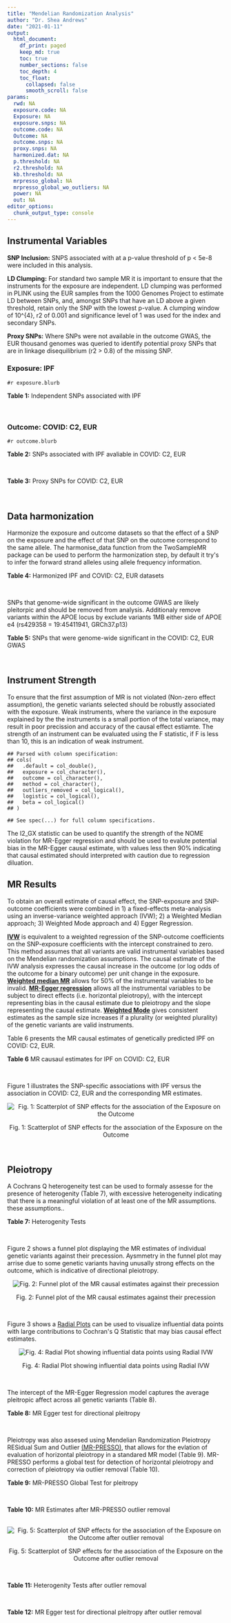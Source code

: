 ```yaml
---
title: "Mendelian Randomization Analysis"
author: "Dr. Shea Andrews"
date: "2021-01-11"
output:
  html_document:
    df_print: paged
    keep_md: true
    toc: true
    number_sections: false
    toc_depth: 4
    toc_float:
      collapsed: false
      smooth_scroll: false
params:
  rwd: NA
  exposure.code: NA
  Exposure: NA
  exposure.snps: NA
  outcome.code: NA
  Outcome: NA
  outcome.snps: NA
  proxy.snps: NA
  harmonized.dat: NA
  p.threshold: NA
  r2.threshold: NA
  kb.threshold: NA
  mrpresso_global: NA
  mrpresso_global_wo_outliers: NA
  power: NA
  out: NA
editor_options:
  chunk_output_type: console
---
```







## Instrumental Variables
**SNP Inclusion:** SNPS associated with at a p-value threshold of p < 5e-8 were included in this analysis.
<br>

**LD Clumping:** For standard two sample MR it is important to ensure that the instruments for the exposure are independent. LD clumping was performed in PLINK using the EUR samples from the 1000 Genomes Project to estimate LD between SNPs, and, amongst SNPs that have an LD above a given threshold, retain only the SNP with the lowest p-value. A clumping window of 10^{4}, r2 of 0.001 and significance level of 1 was used for the index and secondary SNPs.
<br>

**Proxy SNPs:** Where SNPs were not available in the outcome GWAS, the EUR thousand genomes was queried to identify potential proxy SNPs that are in linkage disequilibrium (r2 > 0.8) of the missing SNP.
<br>

### Exposure: IPF
`#r exposure.blurb`
<br>

**Table 1:** Independent SNPs associated with IPF
<div data-pagedtable="false">
  <script data-pagedtable-source type="application/json">
{"columns":[{"label":["SNP"],"name":[1],"type":["chr"],"align":["left"]},{"label":["CHROM"],"name":[2],"type":["dbl"],"align":["right"]},{"label":["POS"],"name":[3],"type":["dbl"],"align":["right"]},{"label":["REF"],"name":[4],"type":["chr"],"align":["left"]},{"label":["ALT"],"name":[5],"type":["chr"],"align":["left"]},{"label":["AF"],"name":[6],"type":["dbl"],"align":["right"]},{"label":["BETA"],"name":[7],"type":["dbl"],"align":["right"]},{"label":["SE"],"name":[8],"type":["dbl"],"align":["right"]},{"label":["Z"],"name":[9],"type":["dbl"],"align":["right"]},{"label":["P"],"name":[10],"type":["dbl"],"align":["right"]},{"label":["N"],"name":[11],"type":["dbl"],"align":["right"]},{"label":["TRAIT"],"name":[12],"type":["chr"],"align":["left"]}],"data":[{"1":"rs78238620","2":"3","3":"44902386","4":"T","5":"A","6":"0.053459","7":"0.4593835","8":"0.07390969","9":"6.215471","10":"5.117086e-10","11":"11259","12":"Idiopathic_Pulmonary_Fibrosis"},{"1":"rs12696304","2":"3","3":"169481271","4":"C","5":"G","6":"0.278854","7":"0.2668156","8":"0.03717319","9":"7.177635","10":"7.092778e-13","11":"11259","12":"Idiopathic_Pulmonary_Fibrosis"},{"1":"rs2013701","2":"4","3":"89885086","4":"G","5":"T","6":"0.487438","7":"-0.2424697","8":"0.03330002","9":"-7.281368","10":"3.304528e-13","11":"11259","12":"Idiopathic_Pulmonary_Fibrosis"},{"1":"rs7725218","2":"5","3":"1282414","4":"G","5":"A","6":"0.323107","7":"-0.3293240","8":"0.03544862","9":"-9.290180","10":"1.540283e-20","11":"11259","12":"Idiopathic_Pulmonary_Fibrosis"},{"1":"rs2076295","2":"6","3":"7563232","4":"T","5":"G","6":"0.468835","7":"0.3799705","8":"0.03322854","9":"11.435066","10":"2.793256e-30","11":"11259","12":"Idiopathic_Pulmonary_Fibrosis"},{"1":"rs12699415","2":"7","3":"1909479","4":"A","5":"G","6":"0.580176","7":"-0.2440172","8":"0.03400225","9":"-7.176502","10":"7.151760e-13","11":"11259","12":"Idiopathic_Pulmonary_Fibrosis"},{"1":"rs2897075","2":"7","3":"99630342","4":"C","5":"T","6":"0.391410","7":"0.2585521","8":"0.03404714","9":"7.593945","10":"3.103096e-14","11":"11259","12":"Idiopathic_Pulmonary_Fibrosis"},{"1":"rs28513081","2":"8","3":"120934126","4":"A","5":"G","6":"0.427310","7":"-0.2034907","8":"0.03346963","9":"-6.079862","10":"1.202864e-09","11":"11259","12":"Idiopathic_Pulmonary_Fibrosis"},{"1":"rs35705950","2":"11","3":"1241221","4":"G","5":"T","6":"0.140904","7":"1.5773608","8":"0.05180105","9":"30.450365","10":"1.184630e-203","11":"11259","12":"Idiopathic_Pulmonary_Fibrosis"},{"1":"rs9577395","2":"13","3":"113534984","4":"C","5":"G","6":"0.207732","7":"-0.2642992","8":"0.04115030","9":"-6.422778","10":"1.338099e-10","11":"11259","12":"Idiopathic_Pulmonary_Fibrosis"},{"1":"rs59424629","2":"15","3":"40720542","4":"G","5":"T","6":"0.538260","7":"0.2678313","8":"0.03320740","9":"8.065411","10":"7.298965e-16","11":"11259","12":"Idiopathic_Pulmonary_Fibrosis"},{"1":"rs62023891","2":"15","3":"86097216","4":"G","5":"A","6":"0.300615","7":"0.2356498","8":"0.03664299","9":"6.430965","10":"1.267962e-10","11":"11259","12":"Idiopathic_Pulmonary_Fibrosis"},{"1":"rs17652520","2":"17","3":"44098967","4":"G","5":"A","6":"0.214766","7":"-0.3286135","8":"0.04066747","9":"-8.080502","10":"6.450078e-16","11":"11259","12":"Idiopathic_Pulmonary_Fibrosis"},{"1":"rs12610495","2":"19","3":"4717672","4":"A","5":"G","6":"0.305555","7":"0.2722340","8":"0.03899250","9":"6.981701","10":"2.916276e-12","11":"11259","12":"Idiopathic_Pulmonary_Fibrosis"},{"1":"rs41308092","2":"20","3":"62324391","4":"G","5":"A","6":"0.019674","7":"0.7503587","8":"0.12196998","9":"6.151995","10":"7.651443e-10","11":"11259","12":"Idiopathic_Pulmonary_Fibrosis"}],"options":{"columns":{"min":{},"max":[10]},"rows":{"min":[10],"max":[10]},"pages":{}}}
  </script>
</div>
<br>

### Outcome: COVID: C2, EUR
`#r outcome.blurb`
<br>

**Table 2:** SNPs associated with IPF avaliable in COVID: C2, EUR
<div data-pagedtable="false">
  <script data-pagedtable-source type="application/json">
{"columns":[{"label":["SNP"],"name":[1],"type":["chr"],"align":["left"]},{"label":["CHROM"],"name":[2],"type":["dbl"],"align":["right"]},{"label":["POS"],"name":[3],"type":["dbl"],"align":["right"]},{"label":["REF"],"name":[4],"type":["chr"],"align":["left"]},{"label":["ALT"],"name":[5],"type":["chr"],"align":["left"]},{"label":["AF"],"name":[6],"type":["dbl"],"align":["right"]},{"label":["BETA"],"name":[7],"type":["dbl"],"align":["right"]},{"label":["SE"],"name":[8],"type":["dbl"],"align":["right"]},{"label":["Z"],"name":[9],"type":["dbl"],"align":["right"]},{"label":["P"],"name":[10],"type":["dbl"],"align":["right"]},{"label":["N"],"name":[11],"type":["dbl"],"align":["right"]},{"label":["TRAIT"],"name":[12],"type":["chr"],"align":["left"]}],"data":[{"1":"rs78238620","2":"3","3":"44902386","4":"T","5":"A","6":"0.05798","7":"-0.02190600","8":"0.0179710","9":"-1.21896389","10":"0.2229000","11":"1683769","12":"COVID_C2__EUR"},{"1":"rs12696304","2":"3","3":"169481271","4":"C","5":"G","6":"0.26650","7":"0.00369080","8":"0.0090536","9":"0.40766104","10":"0.6835000","11":"1683769","12":"COVID_C2__EUR"},{"1":"rs2013701","2":"4","3":"89885086","4":"G","5":"T","6":"0.51640","7":"-0.00385570","8":"0.0080578","9":"-0.47850530","10":"0.6323000","11":"1682195","12":"COVID_C2__EUR"},{"1":"rs7725218","2":"5","3":"1282414","4":"G","5":"A","6":"0.34920","7":"-0.00997130","8":"0.0084710","9":"-1.17711014","10":"0.2392000","11":"1612654","12":"COVID_C2__EUR"},{"1":"rs2076295","2":"6","3":"7563232","4":"T","5":"G","6":"0.44310","7":"0.01608600","8":"0.0083670","9":"1.92255289","10":"0.0545400","11":"1664234","12":"COVID_C2__EUR"},{"1":"rs12699415","2":"7","3":"1909479","4":"A","5":"G","6":"0.58120","7":"-0.00866020","8":"0.0081733","9":"-1.05957202","10":"0.2893000","11":"1613013","12":"COVID_C2__EUR"},{"1":"rs2897075","2":"7","3":"99630342","4":"C","5":"T","6":"0.37580","7":"0.03214000","8":"0.0084731","9":"3.79318077","10":"0.0001488","11":"1673626","12":"COVID_C2__EUR"},{"1":"rs28513081","2":"8","3":"120934126","4":"A","5":"G","6":"0.45880","7":"-0.01470300","8":"0.0082214","9":"-1.78838154","10":"0.0737100","11":"1673713","12":"COVID_C2__EUR"},{"1":"rs35705950","2":"11","3":"1241221","4":"G","5":"T","6":"0.11320","7":"-0.01914000","8":"0.0140430","9":"-1.36295663","10":"0.1729000","11":"1314413","12":"COVID_C2__EUR"},{"1":"rs9577395","2":"13","3":"113534984","4":"C","5":"G","6":"0.22200","7":"0.02772800","8":"0.0097150","9":"2.85414308","10":"0.0043150","11":"1682500","12":"COVID_C2__EUR"},{"1":"rs59424629","2":"15","3":"40720542","4":"G","5":"T","6":"0.54230","7":"0.00392000","8":"0.0080385","9":"0.48765317","10":"0.6258000","11":"1683769","12":"COVID_C2__EUR"},{"1":"rs62023891","2":"15","3":"86097216","4":"G","5":"A","6":"0.29310","7":"0.00109630","8":"0.0089436","9":"0.12257927","10":"0.9024000","11":"1683769","12":"COVID_C2__EUR"},{"1":"rs17652520","2":"17","3":"44098967","4":"G","5":"A","6":"0.19250","7":"-0.03198300","8":"0.0100690","9":"-3.17638296","10":"0.0014910","11":"1673713","12":"COVID_C2__EUR"},{"1":"rs12610495","2":"19","3":"4717672","4":"A","5":"G","6":"0.30540","7":"0.03410400","8":"0.0091952","9":"3.70889160","10":"0.0002081","11":"1657927","12":"COVID_C2__EUR"},{"1":"rs41308092","2":"20","3":"62324391","4":"G","5":"A","6":"0.02960","7":"-0.00066184","8":"0.0307980","9":"-0.02148971","10":"0.9829000","11":"1673171","12":"COVID_C2__EUR"}],"options":{"columns":{"min":{},"max":[10]},"rows":{"min":[10],"max":[10]},"pages":{}}}
  </script>
</div>
<br>

**Table 3:** Proxy SNPs for COVID: C2, EUR
<div data-pagedtable="false">
  <script data-pagedtable-source type="application/json">
{"columns":[{"label":["proxy.outcome"],"name":[1],"type":["lgl"],"align":["right"]},{"label":["target_snp"],"name":[2],"type":["lgl"],"align":["right"]},{"label":["proxy_snp"],"name":[3],"type":["lgl"],"align":["right"]},{"label":["ld.r2"],"name":[4],"type":["lgl"],"align":["right"]},{"label":["Dprime"],"name":[5],"type":["lgl"],"align":["right"]},{"label":["ref.proxy"],"name":[6],"type":["lgl"],"align":["right"]},{"label":["alt.proxy"],"name":[7],"type":["lgl"],"align":["right"]},{"label":["CHROM"],"name":[8],"type":["lgl"],"align":["right"]},{"label":["POS"],"name":[9],"type":["lgl"],"align":["right"]},{"label":["ALT.proxy"],"name":[10],"type":["lgl"],"align":["right"]},{"label":["REF.proxy"],"name":[11],"type":["lgl"],"align":["right"]},{"label":["AF"],"name":[12],"type":["lgl"],"align":["right"]},{"label":["BETA"],"name":[13],"type":["lgl"],"align":["right"]},{"label":["SE"],"name":[14],"type":["lgl"],"align":["right"]},{"label":["P"],"name":[15],"type":["lgl"],"align":["right"]},{"label":["N"],"name":[16],"type":["lgl"],"align":["right"]},{"label":["ref"],"name":[17],"type":["lgl"],"align":["right"]},{"label":["alt"],"name":[18],"type":["lgl"],"align":["right"]},{"label":["ALT"],"name":[19],"type":["lgl"],"align":["right"]},{"label":["REF"],"name":[20],"type":["lgl"],"align":["right"]},{"label":["PHASE"],"name":[21],"type":["lgl"],"align":["right"]}],"data":[{"1":"NA","2":"NA","3":"NA","4":"NA","5":"NA","6":"NA","7":"NA","8":"NA","9":"NA","10":"NA","11":"NA","12":"NA","13":"NA","14":"NA","15":"NA","16":"NA","17":"NA","18":"NA","19":"NA","20":"NA","21":"NA"}],"options":{"columns":{"min":{},"max":[10]},"rows":{"min":[10],"max":[10]},"pages":{}}}
  </script>
</div>
<br>

## Data harmonization
Harmonize the exposure and outcome datasets so that the effect of a SNP on the exposure and the effect of that SNP on the outcome correspond to the same allele. The harmonise_data function from the TwoSampleMR package can be used to perform the harmonization step, by default it try's to infer the forward strand alleles using allele frequency information.
<br>

**Table 4:** Harmonized IPF and COVID: C2, EUR datasets
<div data-pagedtable="false">
  <script data-pagedtable-source type="application/json">
{"columns":[{"label":["SNP"],"name":[1],"type":["chr"],"align":["left"]},{"label":["effect_allele.exposure"],"name":[2],"type":["chr"],"align":["left"]},{"label":["other_allele.exposure"],"name":[3],"type":["chr"],"align":["left"]},{"label":["effect_allele.outcome"],"name":[4],"type":["chr"],"align":["left"]},{"label":["other_allele.outcome"],"name":[5],"type":["chr"],"align":["left"]},{"label":["beta.exposure"],"name":[6],"type":["dbl"],"align":["right"]},{"label":["beta.outcome"],"name":[7],"type":["dbl"],"align":["right"]},{"label":["eaf.exposure"],"name":[8],"type":["dbl"],"align":["right"]},{"label":["eaf.outcome"],"name":[9],"type":["dbl"],"align":["right"]},{"label":["remove"],"name":[10],"type":["lgl"],"align":["right"]},{"label":["palindromic"],"name":[11],"type":["lgl"],"align":["right"]},{"label":["ambiguous"],"name":[12],"type":["lgl"],"align":["right"]},{"label":["id.outcome"],"name":[13],"type":["chr"],"align":["left"]},{"label":["chr.outcome"],"name":[14],"type":["dbl"],"align":["right"]},{"label":["pos.outcome"],"name":[15],"type":["dbl"],"align":["right"]},{"label":["se.outcome"],"name":[16],"type":["dbl"],"align":["right"]},{"label":["z.outcome"],"name":[17],"type":["dbl"],"align":["right"]},{"label":["pval.outcome"],"name":[18],"type":["dbl"],"align":["right"]},{"label":["samplesize.outcome"],"name":[19],"type":["dbl"],"align":["right"]},{"label":["outcome"],"name":[20],"type":["chr"],"align":["left"]},{"label":["mr_keep.outcome"],"name":[21],"type":["lgl"],"align":["right"]},{"label":["pval_origin.outcome"],"name":[22],"type":["chr"],"align":["left"]},{"label":["chr.exposure"],"name":[23],"type":["dbl"],"align":["right"]},{"label":["pos.exposure"],"name":[24],"type":["dbl"],"align":["right"]},{"label":["se.exposure"],"name":[25],"type":["dbl"],"align":["right"]},{"label":["z.exposure"],"name":[26],"type":["dbl"],"align":["right"]},{"label":["pval.exposure"],"name":[27],"type":["dbl"],"align":["right"]},{"label":["samplesize.exposure"],"name":[28],"type":["dbl"],"align":["right"]},{"label":["exposure"],"name":[29],"type":["chr"],"align":["left"]},{"label":["mr_keep.exposure"],"name":[30],"type":["lgl"],"align":["right"]},{"label":["pval_origin.exposure"],"name":[31],"type":["chr"],"align":["left"]},{"label":["id.exposure"],"name":[32],"type":["chr"],"align":["left"]},{"label":["action"],"name":[33],"type":["dbl"],"align":["right"]},{"label":["mr_keep"],"name":[34],"type":["lgl"],"align":["right"]},{"label":["pt"],"name":[35],"type":["dbl"],"align":["right"]},{"label":["pleitropy_keep"],"name":[36],"type":["lgl"],"align":["right"]},{"label":["mrpresso_RSSobs"],"name":[37],"type":["dbl"],"align":["right"]},{"label":["mrpresso_pval"],"name":[38],"type":["dbl"],"align":["right"]},{"label":["mrpresso_keep"],"name":[39],"type":["lgl"],"align":["right"]}],"data":[{"1":"rs12610495","2":"G","3":"A","4":"G","5":"A","6":"0.2722340","7":"0.03410400","8":"0.305555","9":"0.30540","10":"FALSE","11":"FALSE","12":"FALSE","13":"VLuYPN","14":"19","15":"4717672","16":"0.0091952","17":"3.70889160","18":"0.0002081","19":"1657927","20":"covidhgi2020C2v5alleur","21":"TRUE","22":"reported","23":"19","24":"4717672","25":"0.03899250","26":"6.981701","27":"2.916276e-12","28":"11259","29":"Allen2020ipf","30":"TRUE","31":"reported","32":"ALKjfM","33":"2","34":"TRUE","35":"5e-08","36":"TRUE","37":"1.012544e-03","38":"0.0060","39":"FALSE"},{"1":"rs12696304","2":"G","3":"C","4":"G","5":"C","6":"0.2668156","7":"0.00369080","8":"0.278854","9":"0.26650","10":"FALSE","11":"TRUE","12":"FALSE","13":"VLuYPN","14":"3","15":"169481271","16":"0.0090536","17":"0.40766104","18":"0.6835000","19":"1683769","20":"covidhgi2020C2v5alleur","21":"TRUE","22":"reported","23":"3","24":"169481271","25":"0.03717319","26":"7.177635","27":"7.092778e-13","28":"11259","29":"Allen2020ipf","30":"TRUE","31":"reported","32":"ALKjfM","33":"2","34":"TRUE","35":"5e-08","36":"TRUE","37":"1.769617e-07","38":"1.0000","39":"TRUE"},{"1":"rs12699415","2":"G","3":"A","4":"G","5":"A","6":"-0.2440172","7":"-0.00866020","8":"0.580176","9":"0.58120","10":"FALSE","11":"FALSE","12":"FALSE","13":"VLuYPN","14":"7","15":"1909479","16":"0.0081733","17":"-1.05957202","18":"0.2893000","19":"1613013","20":"covidhgi2020C2v5alleur","21":"TRUE","22":"reported","23":"7","24":"1909479","25":"0.03400225","26":"-7.176502","27":"7.151760e-13","28":"11259","29":"Allen2020ipf","30":"TRUE","31":"reported","32":"ALKjfM","33":"2","34":"TRUE","35":"5e-08","36":"TRUE","37":"3.429809e-05","38":"1.0000","39":"TRUE"},{"1":"rs17652520","2":"A","3":"G","4":"A","5":"G","6":"-0.3286135","7":"-0.03198300","8":"0.214766","9":"0.19250","10":"FALSE","11":"FALSE","12":"FALSE","13":"VLuYPN","14":"17","15":"44098967","16":"0.0100690","17":"-3.17638296","18":"0.0014910","19":"1673713","20":"covidhgi2020C2v5alleur","21":"TRUE","22":"reported","23":"17","24":"44098967","25":"0.04066747","26":"-8.080502","27":"6.450078e-16","28":"11259","29":"Allen2020ipf","30":"TRUE","31":"reported","32":"ALKjfM","33":"2","34":"TRUE","35":"5e-08","36":"TRUE","37":"8.482855e-04","38":"0.0495","39":"FALSE"},{"1":"rs2013701","2":"T","3":"G","4":"T","5":"G","6":"-0.2424697","7":"-0.00385570","8":"0.487438","9":"0.51640","10":"FALSE","11":"FALSE","12":"FALSE","13":"VLuYPN","14":"4","15":"89885086","16":"0.0080578","17":"-0.47850530","18":"0.6323000","19":"1682195","20":"covidhgi2020C2v5alleur","21":"TRUE","22":"reported","23":"4","24":"89885086","25":"0.03330002","26":"-7.281368","27":"3.304528e-13","28":"11259","29":"Allen2020ipf","30":"TRUE","31":"reported","32":"ALKjfM","33":"2","34":"TRUE","35":"5e-08","36":"TRUE","37":"8.145459e-07","38":"1.0000","39":"TRUE"},{"1":"rs2076295","2":"G","3":"T","4":"G","5":"T","6":"0.3799705","7":"0.01608600","8":"0.468835","9":"0.44310","10":"FALSE","11":"FALSE","12":"FALSE","13":"VLuYPN","14":"6","15":"7563232","16":"0.0083670","17":"1.92255289","18":"0.0545400","19":"1664234","20":"covidhgi2020C2v5alleur","21":"TRUE","22":"reported","23":"6","24":"7563232","25":"0.03322854","26":"11.435066","27":"2.793256e-30","28":"11259","29":"Allen2020ipf","30":"TRUE","31":"reported","32":"ALKjfM","33":"2","34":"TRUE","35":"5e-08","36":"TRUE","37":"1.534290e-04","38":"1.0000","39":"TRUE"},{"1":"rs28513081","2":"G","3":"A","4":"G","5":"A","6":"-0.2034907","7":"-0.01470300","8":"0.427310","9":"0.45880","10":"FALSE","11":"FALSE","12":"FALSE","13":"VLuYPN","14":"8","15":"120934126","16":"0.0082214","17":"-1.78838154","18":"0.0737100","19":"1673713","20":"covidhgi2020C2v5alleur","21":"TRUE","22":"reported","23":"8","24":"120934126","25":"0.03346963","26":"-6.079862","27":"1.202864e-09","28":"11259","29":"Allen2020ipf","30":"TRUE","31":"reported","32":"ALKjfM","33":"2","34":"TRUE","35":"5e-08","36":"TRUE","37":"1.560290e-04","38":"1.0000","39":"TRUE"},{"1":"rs2897075","2":"T","3":"C","4":"T","5":"C","6":"0.2585521","7":"0.03214000","8":"0.391410","9":"0.37580","10":"FALSE","11":"FALSE","12":"FALSE","13":"VLuYPN","14":"7","15":"99630342","16":"0.0084731","17":"3.79318077","18":"0.0001488","19":"1673626","20":"covidhgi2020C2v5alleur","21":"TRUE","22":"reported","23":"7","24":"99630342","25":"0.03404714","26":"7.593945","27":"3.103096e-14","28":"11259","29":"Allen2020ipf","30":"TRUE","31":"reported","32":"ALKjfM","33":"2","34":"TRUE","35":"5e-08","36":"TRUE","37":"9.016514e-04","38":"0.0015","39":"FALSE"},{"1":"rs35705950","2":"T","3":"G","4":"T","5":"G","6":"1.5773608","7":"-0.01914000","8":"0.140904","9":"0.11320","10":"FALSE","11":"FALSE","12":"FALSE","13":"VLuYPN","14":"11","15":"1241221","16":"0.0140430","17":"-1.36295663","18":"0.1729000","19":"1314413","20":"covidhgi2020C2v5alleur","21":"TRUE","22":"reported","23":"11","24":"1241221","25":"0.05180105","26":"30.450365","27":"1.000000e-200","28":"11259","29":"Allen2020ipf","30":"TRUE","31":"reported","32":"ALKjfM","33":"2","34":"TRUE","35":"5e-08","36":"TRUE","37":"5.556870e-03","38":"0.0285","39":"FALSE"},{"1":"rs41308092","2":"A","3":"G","4":"A","5":"G","6":"0.7503587","7":"-0.00066184","8":"0.019674","9":"0.02960","10":"FALSE","11":"FALSE","12":"FALSE","13":"VLuYPN","14":"20","15":"62324391","16":"0.0307980","17":"-0.02148971","18":"0.9829000","19":"1673171","20":"covidhgi2020C2v5alleur","21":"TRUE","22":"reported","23":"20","24":"62324391","25":"0.12196998","26":"6.151995","27":"7.651443e-10","28":"11259","29":"Allen2020ipf","30":"TRUE","31":"reported","32":"ALKjfM","33":"2","34":"TRUE","35":"5e-08","36":"TRUE","37":"1.025706e-04","38":"1.0000","39":"TRUE"},{"1":"rs59424629","2":"T","3":"G","4":"T","5":"G","6":"0.2678313","7":"0.00392000","8":"0.538260","9":"0.54230","10":"FALSE","11":"FALSE","12":"FALSE","13":"VLuYPN","14":"15","15":"40720542","16":"0.0080385","17":"0.48765317","18":"0.6258000","19":"1683769","20":"covidhgi2020C2v5alleur","21":"TRUE","22":"reported","23":"15","24":"40720542","25":"0.03320740","26":"8.065411","27":"7.298965e-16","28":"11259","29":"Allen2020ipf","30":"TRUE","31":"reported","32":"ALKjfM","33":"2","34":"TRUE","35":"5e-08","36":"TRUE","37":"4.238545e-07","38":"1.0000","39":"TRUE"},{"1":"rs62023891","2":"A","3":"G","4":"A","5":"G","6":"0.2356498","7":"0.00109630","8":"0.300615","9":"0.29310","10":"FALSE","11":"FALSE","12":"FALSE","13":"VLuYPN","14":"15","15":"86097216","16":"0.0089436","17":"0.12257927","18":"0.9024000","19":"1683769","20":"covidhgi2020C2v5alleur","21":"TRUE","22":"reported","23":"15","24":"86097216","25":"0.03664299","26":"6.430965","27":"1.267962e-10","28":"11259","29":"Allen2020ipf","30":"TRUE","31":"reported","32":"ALKjfM","33":"2","34":"TRUE","35":"5e-08","36":"TRUE","37":"3.435262e-06","38":"1.0000","39":"TRUE"},{"1":"rs7725218","2":"A","3":"G","4":"A","5":"G","6":"-0.3293240","7":"-0.00997130","8":"0.323107","9":"0.34920","10":"FALSE","11":"FALSE","12":"FALSE","13":"VLuYPN","14":"5","15":"1282414","16":"0.0084710","17":"-1.17711014","18":"0.2392000","19":"1612654","20":"covidhgi2020C2v5alleur","21":"TRUE","22":"reported","23":"5","24":"1282414","25":"0.03544862","26":"-9.290180","27":"1.540283e-20","28":"11259","29":"Allen2020ipf","30":"TRUE","31":"reported","32":"ALKjfM","33":"2","34":"TRUE","35":"5e-08","36":"TRUE","37":"3.945181e-05","38":"1.0000","39":"TRUE"},{"1":"rs78238620","2":"A","3":"T","4":"A","5":"T","6":"0.4593835","7":"-0.02190600","8":"0.053459","9":"0.05798","10":"FALSE","11":"TRUE","12":"FALSE","13":"VLuYPN","14":"3","15":"44902386","16":"0.0179710","17":"-1.21896389","18":"0.2229000","19":"1683769","20":"covidhgi2020C2v5alleur","21":"TRUE","22":"reported","23":"3","24":"44902386","25":"0.07390969","26":"6.215471","27":"5.117086e-10","28":"11259","29":"Allen2020ipf","30":"TRUE","31":"reported","32":"ALKjfM","33":"2","34":"TRUE","35":"5e-08","36":"TRUE","37":"7.990323e-04","38":"1.0000","39":"TRUE"},{"1":"rs9577395","2":"G","3":"C","4":"G","5":"C","6":"-0.2642992","7":"0.02772800","8":"0.207732","9":"0.22200","10":"FALSE","11":"TRUE","12":"FALSE","13":"VLuYPN","14":"13","15":"113534984","16":"0.0097150","17":"2.85414308","18":"0.0043150","19":"1682500","20":"covidhgi2020C2v5alleur","21":"TRUE","22":"reported","23":"13","24":"113534984","25":"0.04115030","26":"-6.422778","27":"1.338099e-10","28":"11259","29":"Allen2020ipf","30":"TRUE","31":"reported","32":"ALKjfM","33":"2","34":"TRUE","35":"5e-08","36":"TRUE","37":"1.016600e-03","38":"0.0195","39":"FALSE"}],"options":{"columns":{"min":{},"max":[10]},"rows":{"min":[10],"max":[10]},"pages":{}}}
  </script>
</div>
<br>

SNPs that genome-wide significant in the outcome GWAS are likely pleitorpic and should be removed from analysis. Additionaly remove variants within the APOE locus by exclude variants 1MB either side of APOE e4 (rs429358 = 19:45411941, GRCh37.p13)
<br>


**Table 5:** SNPs that were genome-wide significant in the COVID: C2, EUR GWAS
<div data-pagedtable="false">
  <script data-pagedtable-source type="application/json">
{"columns":[{"label":["SNP"],"name":[1],"type":["chr"],"align":["left"]},{"label":["chr.outcome"],"name":[2],"type":["dbl"],"align":["right"]},{"label":["pos.outcome"],"name":[3],"type":["dbl"],"align":["right"]},{"label":["pval.exposure"],"name":[4],"type":["dbl"],"align":["right"]},{"label":["pval.outcome"],"name":[5],"type":["dbl"],"align":["right"]}],"data":[],"options":{"columns":{"min":{},"max":[10]},"rows":{"min":[10],"max":[10]},"pages":{}}}
  </script>
</div>
<br>


## Instrument Strength
To ensure that the first assumption of MR is not violated (Non-zero effect assumption), the genetic variants selected should be robustly associated with the exposure. Weak instruments, where the variance in the exposure explained by the the instruments is a small portion of the total variance, may result in poor precission and accuracy of the causal effect estiamte. The strength of an instrument can be evaluated using the F statistic, if F is less than 10, this is an indication of weak instrument.


```
## Parsed with column specification:
## cols(
##   .default = col_double(),
##   exposure = col_character(),
##   outcome = col_character(),
##   method = col_character(),
##   outliers_removed = col_logical(),
##   logistic = col_logical(),
##   beta = col_logical()
## )
```

```
## See spec(...) for full column specifications.
```

<div data-pagedtable="false">
  <script data-pagedtable-source type="application/json">
{"columns":[{"label":["outliers_removed"],"name":[1],"type":["lgl"],"align":["right"]},{"label":["pve.exposure"],"name":[2],"type":["dbl"],"align":["right"]},{"label":["F"],"name":[3],"type":["dbl"],"align":["right"]},{"label":["Alpha"],"name":[4],"type":["dbl"],"align":["right"]},{"label":["NCP"],"name":[5],"type":["dbl"],"align":["right"]},{"label":["Power"],"name":[6],"type":["dbl"],"align":["right"]}],"data":[{"1":"FALSE","2":"0.14289659","3":"124.96246","4":"0.05","5":"7.052089","6":"0.7566663"},{"1":"TRUE","2":"0.05219507","3":"61.94208","4":"0.05","5":"6.696404","6":"0.7349277"}],"options":{"columns":{"min":{},"max":[10]},"rows":{"min":[10],"max":[10]},"pages":{}}}
  </script>
</div>

The I2_GX statistic can be used to quantify the strength of the NOME violation for MR-Egger regression and should be used to evalute potential bias in the MR-Egger causal estimate, with values less then 90% indicating that causal estimated should interpreted with caution due to regression diluation.

<div data-pagedtable="false">
  <script data-pagedtable-source type="application/json">
{"columns":[{"label":["outliers_removed"],"name":[1],"type":["lgl"],"align":["right"]},{"label":["Isq_gx"],"name":[2],"type":["dbl"],"align":["right"]}],"data":[{"1":"FALSE","2":"0.9706742"},{"1":"TRUE","2":"0.6466789"}],"options":{"columns":{"min":{},"max":[10]},"rows":{"min":[10],"max":[10]},"pages":{}}}
  </script>
</div>


##  MR Results
To obtain an overall estimate of causal effect, the SNP-exposure and SNP-outcome coefficients were combined in 1) a fixed-effects meta-analysis using an inverse-variance weighted approach (IVW); 2) a Weighted Median approach; 3) Weighted Mode approach and 4) Egger Regression.


[**IVW**](https://doi.org/10.1002/gepi.21758) is equivalent to a weighted regression of the SNP-outcome coefficients on the SNP-exposure coefficients with the intercept constrained to zero. This method assumes that all variants are valid instrumental variables based on the Mendelian randomization assumptions. The causal estimate of the IVW analysis expresses the causal increase in the outcome (or log odds of the outcome for a binary outcome) per unit change in the exposure. [**Weighted median MR**](https://doi.org/10.1002/gepi.21965) allows for 50% of the instrumental variables to be invalid. [**MR-Egger regression**](https://doi.org/10.1093/ije/dyw220) allows all the instrumental variables to be subject to direct effects (i.e. horizontal pleiotropy), with the intercept representing bias in the causal estimate due to pleiotropy and the slope representing the causal estimate. [**Weighted Mode**](https://doi.org/10.1093/ije/dyx102) gives consistent estimates as the sample size increases if a plurality (or weighted plurality) of the genetic variants are valid instruments.
<br>



Table 6 presents the MR causal estimates of genetically predicted IPF on COVID: C2, EUR.
<br>

**Table 6** MR causaul estimates for IPF on COVID: C2, EUR
<div data-pagedtable="false">
  <script data-pagedtable-source type="application/json">
{"columns":[{"label":["id.exposure"],"name":[1],"type":["chr"],"align":["left"]},{"label":["id.outcome"],"name":[2],"type":["chr"],"align":["left"]},{"label":["outcome"],"name":[3],"type":["fctr"],"align":["left"]},{"label":["exposure"],"name":[4],"type":["fctr"],"align":["left"]},{"label":["method"],"name":[5],"type":["fctr"],"align":["left"]},{"label":["nsnp"],"name":[6],"type":["int"],"align":["right"]},{"label":["b"],"name":[7],"type":["dbl"],"align":["right"]},{"label":["se"],"name":[8],"type":["dbl"],"align":["right"]},{"label":["pval"],"name":[9],"type":["dbl"],"align":["right"]}],"data":[{"1":"ALKjfM","2":"VLuYPN","3":"covidhgi2020C2v5alleur","4":"Allen2020ipf","5":"Inverse variance weighted (fixed effects)","6":"15","7":"0.012308550","8":"0.006185980","9":"0.04661856"},{"1":"ALKjfM","2":"VLuYPN","3":"covidhgi2020C2v5alleur","4":"Allen2020ipf","5":"Weighted median","6":"15","7":"-0.003434229","8":"0.009129556","9":"0.70679347"},{"1":"ALKjfM","2":"VLuYPN","3":"covidhgi2020C2v5alleur","4":"Allen2020ipf","5":"Weighted mode","6":"15","7":"-0.006757978","8":"0.009036241","9":"0.46691326"},{"1":"ALKjfM","2":"VLuYPN","3":"covidhgi2020C2v5alleur","4":"Allen2020ipf","5":"MR Egger","6":"15","7":"-0.020995824","8":"0.018653204","9":"0.28069156"}],"options":{"columns":{"min":{},"max":[10]},"rows":{"min":[10],"max":[10]},"pages":{}}}
  </script>
</div>
<br>

Figure 1 illustrates the SNP-specific associations with IPF versus the association in COVID: C2, EUR and the corresponding MR estimates.
<br>

<div class="figure" style="text-align: center">
<img src="/sc/arion/projects/LOAD/shea/Projects/MRcovid/results/MRcovideur/Allen2020ipf/covidhgi2020C2v5alleur/Allen2020ipf_5e-8_covidhgi2020C2v5alleur_MR_Analaysis_files/figure-html/scatter_plot-1.png" alt="Fig. 1: Scatterplot of SNP effects for the association of the Exposure on the Outcome"  />
<p class="caption">Fig. 1: Scatterplot of SNP effects for the association of the Exposure on the Outcome</p>
</div>
<br>


## Pleiotropy
A Cochrans Q heterogeneity test can be used to formaly assesse for the presence of heterogenity (Table 7), with excessive heterogeneity indicating that there is a meaningful violation of at least one of the MR assumptions.
these assumptions..
<br>

**Table 7:** Heterogenity Tests
<div data-pagedtable="false">
  <script data-pagedtable-source type="application/json">
{"columns":[{"label":["id.exposure"],"name":[1],"type":["chr"],"align":["left"]},{"label":["id.outcome"],"name":[2],"type":["chr"],"align":["left"]},{"label":["outcome"],"name":[3],"type":["fctr"],"align":["left"]},{"label":["exposure"],"name":[4],"type":["fctr"],"align":["left"]},{"label":["method"],"name":[5],"type":["fctr"],"align":["left"]},{"label":["Q"],"name":[6],"type":["dbl"],"align":["right"]},{"label":["Q_df"],"name":[7],"type":["dbl"],"align":["right"]},{"label":["Q_pval"],"name":[8],"type":["dbl"],"align":["right"]}],"data":[{"1":"ALKjfM","2":"VLuYPN","3":"covidhgi2020C2v5alleur","4":"Allen2020ipf","5":"MR Egger","6":"40.63243","7":"13","8":"1.092879e-04"},{"1":"ALKjfM","2":"VLuYPN","3":"covidhgi2020C2v5alleur","4":"Allen2020ipf","5":"Inverse variance weighted","6":"55.81531","7":"14","8":"6.267943e-07"}],"options":{"columns":{"min":{},"max":[10]},"rows":{"min":[10],"max":[10]},"pages":{}}}
  </script>
</div>
<br>

Figure 2 shows a funnel plot displaying the MR estimates of individual genetic variants against their precession. Aysmmetry in the funnel plot may arrise due to some genetic variants having unusally strong effects on the outcome, which is indicative of directional pleiotropy.
<br>

<div class="figure" style="text-align: center">
<img src="/sc/arion/projects/LOAD/shea/Projects/MRcovid/results/MRcovideur/Allen2020ipf/covidhgi2020C2v5alleur/Allen2020ipf_5e-8_covidhgi2020C2v5alleur_MR_Analaysis_files/figure-html/funnel_plot-1.png" alt="Fig. 2: Funnel plot of the MR causal estimates against their precession"  />
<p class="caption">Fig. 2: Funnel plot of the MR causal estimates against their precession</p>
</div>
<br>

Figure 3 shows a [Radial Plots](https://github.com/WSpiller/RadialMR) can be used to visualize influential data points with large contributions to Cochran's Q Statistic that may bias causal effect estimates.



<div class="figure" style="text-align: center">
<img src="/sc/arion/projects/LOAD/shea/Projects/MRcovid/results/MRcovideur/Allen2020ipf/covidhgi2020C2v5alleur/Allen2020ipf_5e-8_covidhgi2020C2v5alleur_MR_Analaysis_files/figure-html/Radial_Plot-1.png" alt="Fig. 4: Radial Plot showing influential data points using Radial IVW"  />
<p class="caption">Fig. 4: Radial Plot showing influential data points using Radial IVW</p>
</div>
<br>

The intercept of the MR-Egger Regression model captures the average pleitropic affect across all genetic variants (Table 8).
<br>

**Table 8:** MR Egger test for directional pleitropy
<div data-pagedtable="false">
  <script data-pagedtable-source type="application/json">
{"columns":[{"label":["id.exposure"],"name":[1],"type":["chr"],"align":["left"]},{"label":["id.outcome"],"name":[2],"type":["chr"],"align":["left"]},{"label":["outcome"],"name":[3],"type":["fctr"],"align":["left"]},{"label":["exposure"],"name":[4],"type":["fctr"],"align":["left"]},{"label":["egger_intercept"],"name":[5],"type":["dbl"],"align":["right"]},{"label":["se"],"name":[6],"type":["dbl"],"align":["right"]},{"label":["pval"],"name":[7],"type":["dbl"],"align":["right"]}],"data":[{"1":"ALKjfM","2":"VLuYPN","3":"covidhgi2020C2v5alleur","4":"Allen2020ipf","5":"0.01616644","6":"0.007335032","7":"0.04615679"}],"options":{"columns":{"min":{},"max":[10]},"rows":{"min":[10],"max":[10]},"pages":{}}}
  </script>
</div>
<br>

Pleiotropy was also assesed using Mendelian Randomization Pleiotropy RESidual Sum and Outlier [(MR-PRESSO)](https://doi.org/10.1038/s41588-018-0099-7), that allows for the evlation of evaluation of horizontal pleiotropy in a standared MR model (Table 9). MR-PRESSO performs a global test for detection of horizontal pleiotropy and correction of pleiotropy via outlier removal (Table 10).
<br>

**Table 9:** MR-PRESSO Global Test for pleitropy
<div data-pagedtable="false">
  <script data-pagedtable-source type="application/json">
{"columns":[{"label":["id.exposure"],"name":[1],"type":["chr"],"align":["left"]},{"label":["id.outcome"],"name":[2],"type":["chr"],"align":["left"]},{"label":["outcome"],"name":[3],"type":["chr"],"align":["left"]},{"label":["exposure"],"name":[4],"type":["chr"],"align":["left"]},{"label":["pt"],"name":[5],"type":["dbl"],"align":["right"]},{"label":["outliers_removed"],"name":[6],"type":["lgl"],"align":["right"]},{"label":["n_outliers"],"name":[7],"type":["dbl"],"align":["right"]},{"label":["RSSobs"],"name":[8],"type":["dbl"],"align":["right"]},{"label":["pval"],"name":[9],"type":["chr"],"align":["left"]}],"data":[{"1":"ALKjfM","2":"VLuYPN","3":"covidhgi2020C2v5alleur","4":"Allen2020ipf","5":"5e-08","6":"FALSE","7":"5","8":"80.06035","9":"<1e-04"}],"options":{"columns":{"min":{},"max":[10]},"rows":{"min":[10],"max":[10]},"pages":{}}}
  </script>
</div>
<br>


**Table 10:** MR Estimates after MR-PRESSO outlier removal
<div data-pagedtable="false">
  <script data-pagedtable-source type="application/json">
{"columns":[{"label":["id.exposure"],"name":[1],"type":["chr"],"align":["left"]},{"label":["id.outcome"],"name":[2],"type":["chr"],"align":["left"]},{"label":["outcome"],"name":[3],"type":["fctr"],"align":["left"]},{"label":["exposure"],"name":[4],"type":["fctr"],"align":["left"]},{"label":["method"],"name":[5],"type":["fctr"],"align":["left"]},{"label":["nsnp"],"name":[6],"type":["int"],"align":["right"]},{"label":["b"],"name":[7],"type":["dbl"],"align":["right"]},{"label":["se"],"name":[8],"type":["dbl"],"align":["right"]},{"label":["pval"],"name":[9],"type":["dbl"],"align":["right"]}],"data":[{"1":"ALKjfM","2":"VLuYPN","3":"covidhgi2020C2v5alleur","4":"Allen2020ipf","5":"Inverse variance weighted (fixed effects)","6":"10","7":"0.02253603","8":"0.01004879","9":"0.02491875"},{"1":"ALKjfM","2":"VLuYPN","3":"covidhgi2020C2v5alleur","4":"Allen2020ipf","5":"Weighted median","6":"10","7":"0.02216415","8":"0.01291224","9":"0.08606648"},{"1":"ALKjfM","2":"VLuYPN","3":"covidhgi2020C2v5alleur","4":"Allen2020ipf","5":"Weighted mode","6":"10","7":"0.02569537","8":"0.01710616","9":"0.16731430"},{"1":"ALKjfM","2":"VLuYPN","3":"covidhgi2020C2v5alleur","4":"Allen2020ipf","5":"MR Egger","6":"10","7":"-0.01238073","8":"0.03874265","9":"0.75748488"}],"options":{"columns":{"min":{},"max":[10]},"rows":{"min":[10],"max":[10]},"pages":{}}}
  </script>
</div>
<br>

<div class="figure" style="text-align: center">
<img src="/sc/arion/projects/LOAD/shea/Projects/MRcovid/results/MRcovideur/Allen2020ipf/covidhgi2020C2v5alleur/Allen2020ipf_5e-8_covidhgi2020C2v5alleur_MR_Analaysis_files/figure-html/scatter_plot_outlier-1.png" alt="Fig. 5: Scatterplot of SNP effects for the association of the Exposure on the Outcome after outlier removal"  />
<p class="caption">Fig. 5: Scatterplot of SNP effects for the association of the Exposure on the Outcome after outlier removal</p>
</div>
<br>

**Table 11:** Heterogenity Tests after outlier removal
<div data-pagedtable="false">
  <script data-pagedtable-source type="application/json">
{"columns":[{"label":["id.exposure"],"name":[1],"type":["chr"],"align":["left"]},{"label":["id.outcome"],"name":[2],"type":["chr"],"align":["left"]},{"label":["outcome"],"name":[3],"type":["fctr"],"align":["left"]},{"label":["exposure"],"name":[4],"type":["fctr"],"align":["left"]},{"label":["method"],"name":[5],"type":["fctr"],"align":["left"]},{"label":["Q"],"name":[6],"type":["dbl"],"align":["right"]},{"label":["Q_df"],"name":[7],"type":["dbl"],"align":["right"]},{"label":["Q_pval"],"name":[8],"type":["dbl"],"align":["right"]}],"data":[{"1":"ALKjfM","2":"VLuYPN","3":"covidhgi2020C2v5alleur","4":"Allen2020ipf","5":"MR Egger","6":"5.636762","7":"8","8":"0.6878453"},{"1":"ALKjfM","2":"VLuYPN","3":"covidhgi2020C2v5alleur","4":"Allen2020ipf","5":"Inverse variance weighted","6":"6.507596","7":"9","8":"0.6882354"}],"options":{"columns":{"min":{},"max":[10]},"rows":{"min":[10],"max":[10]},"pages":{}}}
  </script>
</div>
<br>

**Table 12:** MR Egger test for directional pleitropy after outlier removal
<div data-pagedtable="false">
  <script data-pagedtable-source type="application/json">
{"columns":[{"label":["id.exposure"],"name":[1],"type":["chr"],"align":["left"]},{"label":["id.outcome"],"name":[2],"type":["chr"],"align":["left"]},{"label":["outcome"],"name":[3],"type":["fctr"],"align":["left"]},{"label":["exposure"],"name":[4],"type":["fctr"],"align":["left"]},{"label":["egger_intercept"],"name":[5],"type":["dbl"],"align":["right"]},{"label":["se"],"name":[6],"type":["dbl"],"align":["right"]},{"label":["pval"],"name":[7],"type":["dbl"],"align":["right"]}],"data":[{"1":"ALKjfM","2":"VLuYPN","3":"covidhgi2020C2v5alleur","4":"Allen2020ipf","5":"0.01048646","6":"0.01123728","7":"0.3780291"}],"options":{"columns":{"min":{},"max":[10]},"rows":{"min":[10],"max":[10]},"pages":{}}}
  </script>
</div>
<br>
